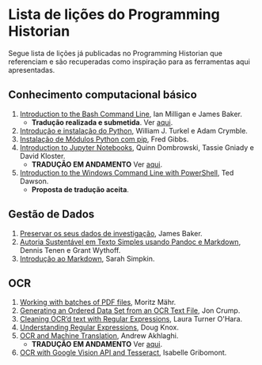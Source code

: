 # Lista de lições do Programming Historian

Segue lista de lições já publicadas no Programming Historian que referenciam e são recuperadas como inspiração para as ferramentas aqui apresentadas.

## Conhecimento computacional básico

1. [Introduction to the Bash Command Line](https://programminghistorian.org/en/lessons/intro-to-bash), Ian Milligan e James Baker.
   - **Tradução realizada e submetida**. Ver [aqui](https://github.com/ericbrasiln/traducoes-ph/blob/main/introducao-ao-bash.md).
2. [Introdução e instalação do Python](https://programminghistorian.org/pt/licoes/introducao-instalacao-python), William J. Turkel e Adam Crymble.
3. [Instalação de Módulos Python com pip](https://programminghistorian.org/pt/licoes/instalacao-modulos-python-pip), Fred Gibbs.
4. [Introduction to Jupyter Notebooks](https://programminghistorian.org/en/lessons/jupyter-notebooks), Quinn Dombrowski, Tassie Gniady e David Kloster.
   - **TRADUÇÃO EM ANDAMENTO** Ver [aqui](https://github.com/programminghistorian/ph-submissions/issues/431).
5. [Introduction to the Windows Command Line with PowerShell](https://programminghistorian.org/en/lessons/intro-to-powershell), Ted Dawson.
   - **Proposta de tradução aceita**.

## Gestão de Dados

1. [Preservar os seus dados de investigação](https://programminghistorian.org/pt/licoes/preservar-os-seus-dados-de-investigacao), James Baker.
2. [Autoria Sustentável em Texto Simples usando Pandoc e Markdown](https://programminghistorian.org/pt/licoes/autoria-sustentavel-texto-simples-pandoc-markdown), Dennis Tenen e Grant Wythoff.
3. [Introdução ao Markdown](https://programminghistorian.org/pt/licoes/introducao-ao-markdown), Sarah Simpkin.

## OCR

1. [Working with batches of PDF files](https://programminghistorian.org/en/lessons/working-with-batches-of-pdf-files), Moritz Mähr.
2. [Generating an Ordered Data Set from an OCR Text File](https://programminghistorian.org/en/lessons/generating-an-ordered-data-set-from-an-OCR-text-file), Jon Crump.
3. [Cleaning OCR’d text with Regular Expressions](https://programminghistorian.org/en/lessons/cleaning-ocrd-text-with-regular-expressions), Laura Turner O'Hara.
4. [Understanding Regular Expressions](https://programminghistorian.org/en/lessons/understanding-regular-expressions), Doug Knox.
5. [OCR and Machine Translation](https://programminghistorian.org/en/lessons/OCR-and-Machine-Translation), Andrew Akhlaghi.
   - **TRADUÇÃO EM ANDAMENTO** Ver [aqui](https://github.com/programminghistorian/ph-submissions/issues/371).
6. [OCR with Google Vision API and Tesseract](https://programminghistorian.org/en/lessons/ocr-with-google-vision-and-tesseract), Isabelle Gribomont.

